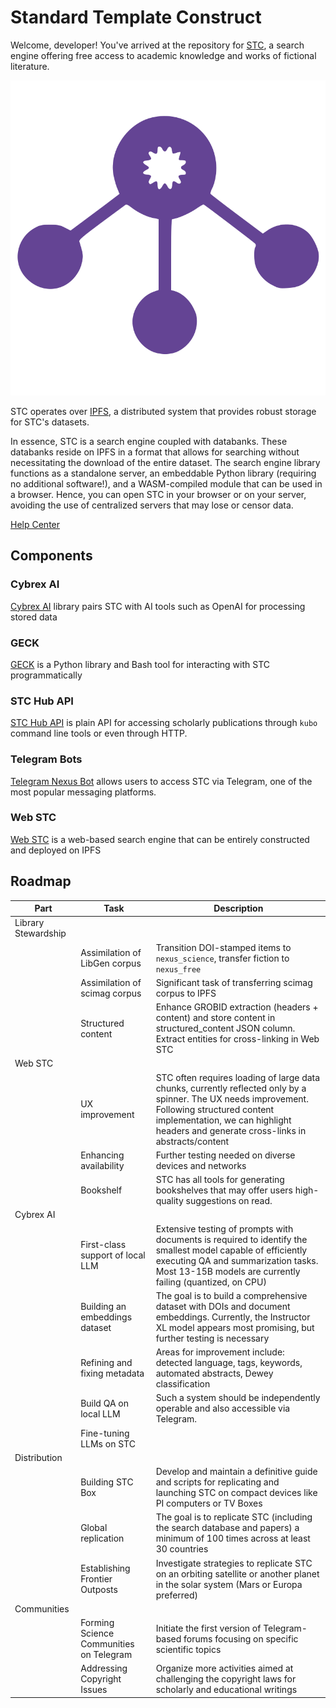 # Standard Template Construct

Welcome, developer!
You've arrived at the repository for [STC](http://standard-template-construct.org), a search engine offering free access to academic knowledge and works of fictional literature.

![](/web/public/favicon.svg)

STC operates over [IPFS](https://ipfs.tech/), a distributed system that provides robust storage for STC's datasets.

In essence, STC is a search engine coupled with databanks.
These databanks reside on IPFS in a format that allows for searching without necessitating
the download of the entire dataset. The search engine library functions as a standalone server,
an embeddable Python library (requiring no additional software!),
and a WASM-compiled module that can be used in a browser.
Hence, you can open STC in your browser or on your server,
avoiding the use of centralized servers that may lose or censor data.

[Help Center](http://standard-template-construct.org/#/help)

## Components

### Cybrex AI

[Cybrex AI](/cybrex) library pairs STC with AI tools such as OpenAI for processing stored data

### GECK

[GECK](/geck) is a Python library and Bash tool for interacting with STC programmatically

### STC Hub API

[STC Hub API](http://standard-template-construct.org/#/help/stc-hub-api) is plain API for accessing scholarly publications through `kubo` command line tools or even through HTTP.

### Telegram Bots

[Telegram Nexus Bot](/tgbot) allows users to access STC via Telegram, one of the most popular messaging platforms.

### Web STC 

[Web STC](/web) is a web-based search engine that can be entirely constructed and deployed on IPFS

## Roadmap

| Part                | Task                                    | Description                                                                                                                                                                                                                           |
|---------------------|-----------------------------------------|---------------------------------------------------------------------------------------------------------------------------------------------------------------------------------------------------------------------------------------|
| Library Stewardship |                                         |                                                                                                                                                                                                                                       | 
|                     | Assimilation of LibGen corpus           | Transition DOI-stamped items to `nexus_science`, transfer fiction to `nexus_free`                                                                                                                                                     |
|                     | Assimilation of scimag corpus           | Significant task of transferring scimag corpus to IPFS                                                                                                                                                                                |
|                     | Structured content                      | Enhance GROBID extraction (headers + content) and store content in structured_content JSON column. Extract entities for cross-linking in Web STC                                                                                      |
| Web STC             |                                         |                                                                                                                                                                                                                                       |
|                     | UX improvement                          | STC often requires loading of large data chunks, currently reflected only by a spinner. The UX needs improvement. Following structured content implementation, we can highlight headers and generate cross-links in abstracts/content |
|                     | Enhancing availability                  | Further testing needed on diverse devices and networks                                                                                                                                                                                |
|                     | Bookshelf                               | STC has all tools for generating bookshelves that may offer users high-quality suggestions on read.                                                                                                                                   |
| Cybrex AI           |                                         |                                                                                                                                                                                                                                       |
|                     | First-class support of local LLM        | Extensive testing of prompts with documents is required to identify the smallest model capable of efficiently executing QA and summarization tasks. Most 13-15B models are currently failing (quantized, on CPU)                      |
|                     | Building an embeddings dataset          | The goal is to build a comprehensive dataset with DOIs and document embeddings. Currently, the Instructor XL model appears most promising, but further testing is necessary                                                           |
|                     | Refining and fixing metadata            | Areas for improvement include: detected language, tags, keywords, automated abstracts, Dewey classification                                                                                                                           |
|                     | Build QA on local LLM                   | Such a system should be independently operable and also accessible via Telegram.                                                                                                                                                      |
|                     | Fine-tuning LLMs on STC                 |                                                                                                                                                                                                                                       |
| Distribution        |                                         |                                                                                                                                                                                                                                       |
|                     | Building STC Box                        | Develop and maintain a definitive guide and scripts for replicating and launching STC on compact devices like PI computers or TV Boxes                                                                                                |
|                     | Global replication                      | The goal is to replicate STC (including the search database and papers) a minimum of 100 times across at least 30 countries                                                                                                           |
|                     | Establishing Frontier Outposts          | Investigate strategies to replicate STC on an orbiting satellite or another planet in the solar system (Mars or Europa preferred)                                                                                                     |
| Communities         |                                         |                                                                                                                                                                                                                                       |
|                     | Forming Science Communities on Telegram | Initiate the first version of Telegram-based forums focusing on specific scientific topics                                                                                                                                            |
|                     | Addressing Copyright Issues             | Organize more activities aimed at challenging the copyright laws for scholarly and educational writings                                                                                                                               |
